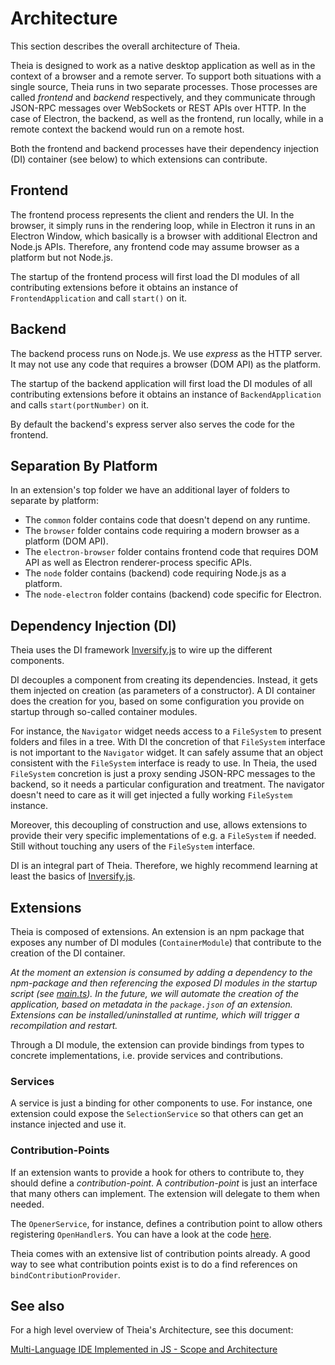 # Architecture

This section describes the overall architecture of Theia.

Theia is designed to work as a native desktop application as well as in the
context of a browser and a remote server. To support both situations with a
single source, Theia runs in two separate processes. Those processes are called
_frontend_ and _backend_ respectively, and they communicate through JSON-RPC
messages over WebSockets or REST APIs over HTTP. In the case of Electron, the
backend, as well as the frontend, run locally, while in a remote context the
backend would run on a remote host.

Both the frontend and backend processes have their dependency injection (DI)
container (see below) to which extensions can contribute.

## Frontend

The frontend process represents the client and renders the UI. In the browser,
it simply runs in the rendering loop, while in Electron it runs in an Electron
Window, which basically is a browser with additional Electron and Node.js APIs.
Therefore, any frontend code may assume browser as a platform but not Node.js.

The startup of the frontend process will first load the DI modules of all
contributing extensions before it obtains an instance of `FrontendApplication`
and call `start()` on it.

## Backend

The backend process runs on Node.js. We use _express_ as the HTTP server. It
may not use any code that requires a browser (DOM API) as the platform.

The startup of the backend application will first load the DI modules of all
contributing extensions before it obtains an instance of `BackendApplication`
and calls `start(portNumber)` on it.

By default the backend's express server also serves the code for the frontend.

## Separation By Platform

In an extension's top folder we have an additional layer of folders to separate
by platform:

 - The `common` folder contains code that doesn't depend on any runtime.
 - The `browser` folder contains code requiring a modern browser as a platform
   (DOM API).
 - The `electron-browser` folder contains frontend code that requires DOM API
   as well as Electron renderer-process specific APIs.
 - The `node` folder contains (backend) code requiring Node.js as a platform.
 - The `node-electron` folder contains (backend) code specific for Electron.

## Dependency Injection (DI)

Theia uses the DI framework [Inversify.js](http://inversify.io/) to wire up the
different components.

DI decouples a component from creating its dependencies. Instead, it gets them
injected on creation (as parameters of a constructor). A DI container does the
creation for you, based on some configuration you provide on startup through
so-called container modules.

For instance, the `Navigator` widget needs access to a `FileSystem` to present
folders and files in a tree. With DI the concretion of that `FileSystem`
interface is not important to the `Navigator` widget. It can safely assume that
an object consistent with the `FileSystem` interface is ready to use. In Theia,
the used `FileSystem` concretion is just a proxy sending JSON-RPC messages to
the backend, so it needs a particular configuration and treatment. The
navigator doesn't need to care as it will get injected a fully working
`FileSystem` instance.

Moreover, this decoupling of construction and use, allows extensions to provide
their very specific implementations of e.g. a `FileSystem` if needed. Still
without touching any users of the `FileSystem` interface.

DI is an integral part of Theia. Therefore, we highly recommend learning at
least the basics of [Inversify.js](http://inversify.io/).

## Extensions

Theia is composed of extensions. An extension is an npm package that exposes
any number of DI modules (`ContainerModule`) that contribute to the creation of
the DI container.

_At the moment an extension is consumed by adding a dependency to the
npm-package and then referencing the exposed DI modules in the startup script
(see [main.ts](../examples/browser/src/client/main.ts)). In the future, we will
automate the creation of the application, based on metadata in the
`package.json` of an extension. Extensions can be installed/uninstalled at
runtime, which will trigger a recompilation and restart._

Through a DI module, the extension can provide bindings from types to concrete
implementations, i.e. provide services and contributions.

### Services

A service is just a binding for other components to use. For instance, one
extension could expose the `SelectionService` so that others can get an
instance injected and use it.

### Contribution-Points

If an extension wants to provide a hook for others to contribute to, they
should define a _contribution-point_. A _contribution-point_ is just an
interface that many others can implement. The extension will delegate to them
when needed.

The `OpenerService`, for instance, defines a contribution point to allow others
registering `OpenHandler`s. You can have a look at the code
[here](../packages/core/src/browser/opener-service.ts).

Theia comes with an extensive list of contribution points already. A good way
to see what contribution points exist is to do a find references on
`bindContributionProvider`.

## See also

For a high level overview of Theia's Architecture, see this document: 

[Multi-Language IDE Implemented in JS - Scope and Architecture](https://docs.google.com/document/d/1aodR1LJEF_zu7xBis2MjpHRyv7JKJzW7EWI9XRYCt48)
